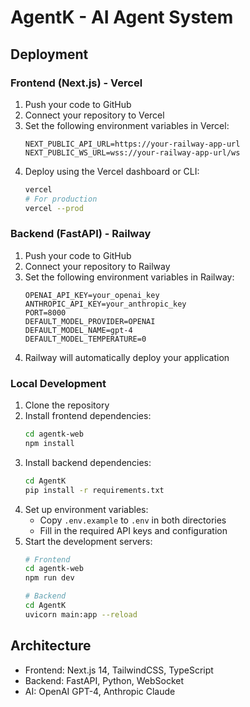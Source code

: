 # AgentK - AI Agent System

## Deployment

### Frontend (Next.js) - Vercel

1. Push your code to GitHub
2. Connect your repository to Vercel
3. Set the following environment variables in Vercel:
   ```
   NEXT_PUBLIC_API_URL=https://your-railway-app-url
   NEXT_PUBLIC_WS_URL=wss://your-railway-app-url/ws
   ```
4. Deploy using the Vercel dashboard or CLI:
   ```bash
   vercel
   # For production
   vercel --prod
   ```

### Backend (FastAPI) - Railway

1. Push your code to GitHub
2. Connect your repository to Railway
3. Set the following environment variables in Railway:
   ```
   OPENAI_API_KEY=your_openai_key
   ANTHROPIC_API_KEY=your_anthropic_key
   PORT=8000
   DEFAULT_MODEL_PROVIDER=OPENAI
   DEFAULT_MODEL_NAME=gpt-4
   DEFAULT_MODEL_TEMPERATURE=0
   ```
4. Railway will automatically deploy your application

### Local Development

1. Clone the repository
2. Install frontend dependencies:
   ```bash
   cd agentk-web
   npm install
   ```
3. Install backend dependencies:
   ```bash
   cd AgentK
   pip install -r requirements.txt
   ```
4. Set up environment variables:
   - Copy `.env.example` to `.env` in both directories
   - Fill in the required API keys and configuration
5. Start the development servers:
   ```bash
   # Frontend
   cd agentk-web
   npm run dev

   # Backend
   cd AgentK
   uvicorn main:app --reload
   ```

## Architecture

- Frontend: Next.js 14, TailwindCSS, TypeScript
- Backend: FastAPI, Python, WebSocket
- AI: OpenAI GPT-4, Anthropic Claude 